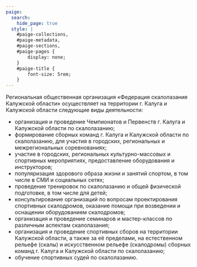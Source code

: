 ```yaml
---
paige:
  search:
    hide_page: true
  style: |
    #paige-collections,
    #paige-metadata,
    #paige-sections,
    #paige-pages {
        display: none;
    }
    #paige-title {
        font-size: 5rem;
    }
---
```


Региональная общественная организация «Федерация скалолазания Калужской области» осуществляет на территории г. Калуга и Калужской области следующие виды деятельности:
* организация и проведение Чемпионатов и Первенств г. Калуга и Калужской области по скалолазанию;
* формирование сборных команд г. Калуга и Калужской области по скалолазанию, для участия в городских, региональных и межрегиональных соревнованиях;
* участие в городских, региональных культурно-массовых и спортивных мероприятиях, предоставление оборудования и инструкторов;
* популяризация здорового образа жизни и занятий спортом, в том числе в СМИ и социальных сетях;
* проведение тренировок по скалолазанию и общей физической подготовке, в том числе для детей;
* консультирование организаций по вопросам проектирования спортивных скалодромов, оказание помощи при возведении и оснащении оборудованием скалодромов;
* организация и проведение семинаров и мастер-классов по различным аспектам скалолазания;
* организация и проведение спортивных сборов на территории Калужской области, а также за её пределами, на естественном рельефе (скалы) и искусственном рельефе (скалодромы) сборных команд г. Калуга и Калужской области по скалолазанию;
* обучение спортивных судей по скалолазанию. 
